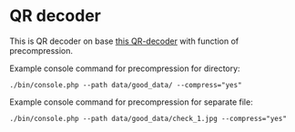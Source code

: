 # QR decoder

This is QR decoder on base [this QR-decoder](https://github.com/khanamiryan/php-qrcode-detector-decoder) 
with function of precompression.


Example console command for precompression for directory:

  `./bin/console.php --path data/good_data/ --compress="yes"`


Example console command for precompression for separate file:

  `./bin/console.php --path data/good_data/check_1.jpg --compress="yes"`
